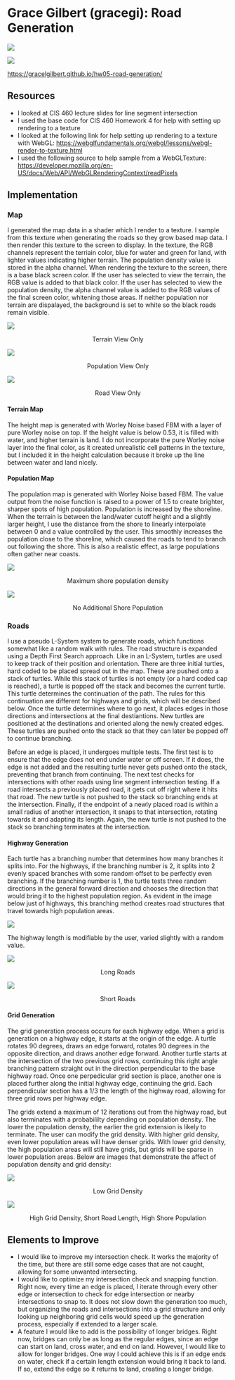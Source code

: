 # Grace Gilbert (gracegi): Road Generation

![](Images/Cover1.png)

![](Images/Cover2.png)

https://gracelgilbert.github.io/hw05-road-generation/

## Resources
- I looked at CIS 460 lecture slides for line segment intersection
- I used the base code for CIS 460 Homework 4 for help with setting up rendering to a texture
- I looked at the following link for help setting up rendering to a texture with WebGL: https://webglfundamentals.org/webgl/lessons/webgl-render-to-texture.html
- I used the following source to help sample from a WebGLTexture: https://developer.mozilla.org/en-US/docs/Web/API/WebGLRenderingContext/readPixels

## Implementation
### Map
I generated the map data in a shader which I render to a texture. I sample from this texture when generating the roads so they grow based map data. I then render this texture to the screen to display. In the texture, the RGB channels represent the terriain color, blue for water and green for land, with lighter values indicating higher terrain. The population density value is stored in the alpha channel. When rendering the texture to the screen, there is a base black screen color. If the user has selected to view the terrain, the RGB value is added to that black color.  If the user has selected to view the population density, the alpha channel value is added to the RGB values of the final screen color, whitening those areas. If neither population nor terrain are dispalayed, the background is set to white so the black roads remain visible.

![](Images/TerrainView.png)
<p align="center">
  Terrain View Only
</p>

![](Images/PopulationView.png)
<p align="center">
  Population View Only
</p>

![](Images/WhiteView.png)
<p align="center">
  Road View Only
</p>

#### Terrain Map
The height map is generated with Worley Noise based FBM with a layer of pure Worley noise on top. If the height value is below 0.53, it is filled with water, and higher terrain is land. I do not incorporate the pure Worley noise layer into the final color, as it created unrealistic cell patterns in the texture, but I included it in the height calculation because it broke up the line between water and land nicely. 
#### Population Map
The population map is generated with Worley Noise based FBM. The value output from the noise function is raised to a power of 1.5 to create brighter, sharper spots of high population. Population is increased by the shoreline. When the terrain is between the land/water cutoff height and a slightly larger height, I use the distance from the shore to linearly interpolate between 0 and a value controlled by the user. This smoothly increases the population close to the shoreline, which caused the roads to tend to branch out following the shore. This is also a realistic effect, as large populations often gather near coasts.

![](Images/HighShoreDensity.png)
<p align="center">
  Maximum shore population density
</p>

![](Images/NoShorePop.png)
<p align="center">
  No Additional Shore Population
</p>

### Roads
I use a pseudo L-System system to generate roads, which functions somewhat like a random walk with rules. The road structure is expanded using a Depth First Search approach. Like in an L-System, turtles are used to keep track of their position and orientation. There are three initial turtles, hard coded to be placed spread out in the map. These are pushed onto a stack of turtles. While this stack of turtles is not empty (or a hard coded cap is reached), a turtle is popped off the stack and becomes the current turtle. This turtle determines the continuation of the path. The rules for this continuation are different for highways and grids, which will be described below. Once the turtle determines where to go next, it places edges in those directions and intersections at the final destiantions. New turtles are positioned at the destinations and oriented along the newly created edges. These turtles are pushed onto the stack so that they can later be popped off to continue branching.

Before an edge is placed, it undergoes multiple tests. The first test is to ensure that the edge does not end under water or off screen.  If it does, the edge is not added and the resulting turtle never gets pushed onto the stack, preventing that branch from continuing.  The next test checks for intersections with other roads using line segment intersection testing. If a road intersects a previously placed road, it gets cut off right where it hits that road. The new turtle is not pushed to the stack so branching ends at the intersection. Finally, if the endpoint of a newly placed road is within a small radius of another intersection, it snaps to that intersection, rotating towards it and adapting its length. Again, the new turtle is not pushed to the stack so branching terminates at the intersection.

#### Highway Generation
Each turtle has a branching number that determines how many branches it splits into. For the highways, if the branching number is 2, it splits into 2 evenly spaced branches with some random offset to be perfectly even branching. If the branching number is 1, the turtle tests three random directions in the general forward direction and chooses the direction that would bring it to the highest population region. As evident in the image below just of highways, this branching method creates road structures that travel towards high population areas. 

![](Images/JustHighways2.png)

The highway length is modifiable by the user, varied slightly with a random value. 

![](Images/LongRoads.png)
<p align="center">
  Long Roads
</p>

![](Images/ShortRoads.png)
<p align="center">
  Short Roads
</p>

#### Grid Generation
The grid generation process occurs for each highway edge. When a grid is generation on a highway edge, it starts at the origin of the edge. A turtle rotates 90 degrees, draws an edge forward, rotates 90 degrees in the opposite direction, and draws another edge forward. Another turtle starts at the intersection of the two previous grid rows, continuing this right angle branching pattern straight out in the direction perpendicular to the base highway road. Once one perpedicular grid section is place, another one is placed further along the initial highway edge, continuing the grid. Each perpendicular section has a 1/3 the length of the highway road, allowing for three grid rows per highway edge. 

The grids extend a maximum of 12 iterations out from the highway road, but also terminates with a probabililty depending on population density. The lower the population density, the earlier the grid extension is likely to terminate. The user can modify the grid density. With higher grid density, even lower population areas will have denser grids. With lower grid density, the high population areas will still have grids, but grids will be sparse in lower population areas. Below are images that demonstrate the affect of population density and grid density:

![](Images/LowGridDensity.png)
<p align="center">
  Low Grid Density
</p>

![](Images/HighPopShortRoadsHighGrid.png)
<p align="center">
  High Grid Density, Short Road Length, High Shore Population
</p>


## Elements to Improve
- I would like to improve my intersection check. It works the majority of the time, but there are still some edge cases that are not caught, allowing for some unwanted intersecting.
- I would like to optimize my intersection check and snapping function. Right now, every time an edge is placed, I iterate through every other edge or intersection to check for edge intersection or nearby intersections to snap to. It does not slow down the generation too much, but organizing the roads and intersections into a grid structure and only looking up neighboring grid cells would speed up the generation process, especially if extended to a larger scale.
- A feature I would like to add is the possibility of longer bridges. Right now, bridges can only be as long as the regular edges, since an edge can start on land, cross water, and end on land. However, I would like to allow for longer bridges. One way I could achieve this is if an edge ends on water, check if a certain length extension would bring it back to land. If so, extend the edge so it returns to land, creating a longer bridge.


